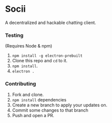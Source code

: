# Socii
A decentralized and hackable chatting client.

### Testing
(Requires Node & npm)

 1. `npm install -g electron-prebuilt`
 2. Clone this repo and `cd` to it.
 3. `npm install`.
 4. `electron .`

### Contributing
 1. Fork and clone.
 2. `npm install` dependencies
 3. Create a new branch to apply your updates on.
 4. Commit some changes to that branch
 5. Push and open a PR.
